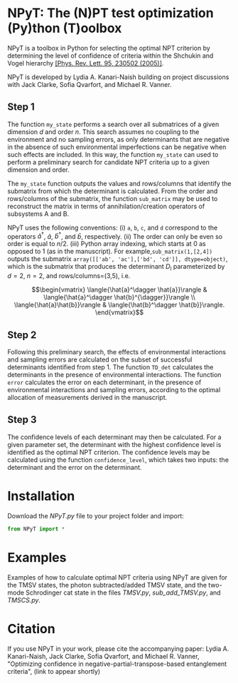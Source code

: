 # NPyT: The (N)PT test optimization (Py)thon (T)oolbox 

NPyT is a toolbox in Python for selecting the optimal NPT criterion by determining the level of confidence of criteria within the Shchukin and Vogel hierarchy [[Phys. Rev. Lett. 95, 230502 (2005)]](https://doi.org/10.1103/PhysRevLett.95.230502).

NPyT is developed by Lydia A. Kanari-Naish building on project discussions with Jack Clarke, Sofia Qvarfort, and Michael R. Vanner.


## Step 1

The function `my_state` performs a search over all submatrices of a given dimension $`d`$ and order $`n`$. This search assumes no coupling to the environment and no sampling errors, as only determinants that are negative in the absence of such environmental imperfections can be negative when such effects are included. In this way, the function `my_state` can used to perform a preliminary search for candidate NPT criteria up to a given dimension and order.

The `my_state` function outputs the values and rows/columns that identify the submatrix from which the determinant is calculated.
From the order and rows/columns of the submatrix, the function `sub_matrix` may be used to reconstruct the matrix in terms of annihilation/creation operators of subsystems A and B.

NPyT uses the following conventions: 
(i) `a`, `b`, `c`, and `d` correspond to the operators $`\hat{a}^\dagger`$, $`\hat{a}`$, $`\hat{b}^\dagger`$, and $`\hat{b}`$, respectively. 
(ii) The order can only be even so order is equal to $`n/2`$.
(iii) Python array indexing, which starts at 0 as opposed to 1 (as in the manuscript).
For example,`sub_matrix(1,[2,4])` outputs the submatrix `array([['ab', 'ac'],['bd', 'cd']], dtype=object)`, which is the submatrix that produces the determinant $`D_\mathrm{I}`$ parameterized by $`d=2`$, $`n=2`$, and rows/columns=(3,5), i.e. 

$$\begin{vmatrix}
  \langle{\hat{a}^\dagger \hat{a}}\rangle & \langle{\hat{a}^\dagger \hat{b}^{\dagger}}\rangle \\
  \langle{\hat{a}\hat{b}}\rangle & \langle{\hat{b}^\dagger \hat{b}}\rangle.
\end{vmatrix}$$


## Step 2

Following this preliminary search, the effects of environmental interactions and sampling errors are calculated on the subset of successful determinants identified from step 1.
The function `TD_det` calculates the determinants in the presence of environmental interactions.
The function `error` calculates the error on each determinant, in the presence of environmental interactions and sampling errors, according to the optimal allocation of measurements derived in the manuscript.

## Step 3

The confidence levels of each determinant may then be calculated. For a given parameter set, the determinant with the highest confidence level is identified as the optimal NPT criterion. 
The confidence levels may be calculated using the function `confidence_level`, which takes two inputs: the determinant and the error on the determinant.

# Installation

Download the *NPyT.py* file to your project folder and import:

```python
from NPyT import *
```

# Examples

Examples of how to calculate optimal NPT criteria using NPyT are given for the TMSV states, the photon subtracted/added TMSV state, and the two-mode Schrodinger cat state in the files *TMSV.py*, *sub_add_TMSV.py*, and *TMSCS.py*.


# Citation

If you use NPyT in your work, please cite the accompanying paper:
Lydia A. Kanari-Naish, Jack Clarke, Sofia Qvarfort, and Michael R. Vanner, "Optimizing confidence in negative-partial-transpose-based entanglement criteria", (link to appear shortly)

